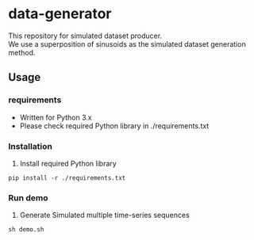 # data-generator
This repository for simulated dataset producer.  
We use a superposition of sinusoids as the simulated dataset generation method. 


## Usage
### requirements
- Written for Python 3.x
- Please check required Python library in ./requirements.txt

### Installation
1. Install required Python library
~~~
pip install -r ./requirements.txt
~~~

### Run demo
1. Generate Simulated multiple time-series sequences
~~~
sh demo.sh
~~~